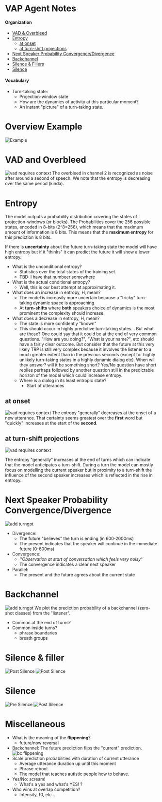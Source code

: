 # VAP Agent Notes


#### Organization

* [VAD & Overbleed](#VAD-and-Overbleed)
* [Entropy](#Entropy)
    * [at onset](#at-onset)
    * [at turn-shift projections](#at-turn-shift-projections)
* [Next Speaker Probability Convergence/Divergence](#Next-Speaker-Probability-Convergence/Divergence)
* [Backchannel](#Backchannel)
* [Silence & Fillers](#Silence-&-filler)
* [Silence](#Silence)

#### Vocabulary
* Turn-taking state:
    - Projection-window state
    - How are the dynamics of activity at this particular moment?
    - An instant "picture" of a turn-taking state.

# Overview Example
![Example](assets/session_example.png)

# VAD and Overbleed
![vad requires context](assets/note_1_vad.png)
The overbleed in channel 2 is recognized as noise after around a second of speech. We note that the entropy is decreasing over the same period (kinda).

# Entropy
The model outputs a probability distribution covering the states of
projection-windows (or blocks). The Probabilities cover the 256 possible
states, encoded in 8-bits (2^8=256), which means that the maximum amount of
information is 8 bits. This means that the **maximum entropy** for this
prediction is 8 bits.

If there is **uncertainty** about the future turn-taking state the model will have high entropy but if it "thinks" it can predict the future it will show a lower entropy.

* What is the unconditional entropy?
    - Statistics over the total states of the training set.
    - TBD: I have that numbeer somewhere
* What is the actual conditional entropy?
    - Well, this is our best attempt at approximating it.
* What does an increase in entropy, H, mean?
    - The model is increasily more uncertain because a "tricky" turn-taking dynamic space is approaching.
    - At **turn-shifts** where **both** speakers choice of dynamics is the most prominent the complexity should increase.
* What does a decrease in entropy, H, mean?
    - The state is more confidently "known"
    - This should occur in highly predictive turn-taking states... But what are those? One could say that it could be at the end of very common questions. "How are you doing?", "What is your name?", etc should have a fairly clear outcome. But consider that the future at this very likely TRP is still very complex because it involves the listener to a much greater extent than in the previous seconds (except for highly unlikely turn-taking states in a highly dynamic dialog etc). When will they answer? will it be something short? Yes/No question have short replies perhaps followed by another question still in the predictable horizon of the model which could increase entropy.
    - Where is a dialog in its least entropic state?
        - Start of utterances

## at onset
![vad requires context](assets/note_2_first_word_entropy.png)
The entropy "generally" decreases at the onset of a new utterance. That
certainty seems greatest over the **first** word but "quickly" increases at the
start of the **second**.

## at turn-shift projections
![vad requires context](assets/note_3_turn_shift_projection_entropy.png)

The entropy "generally" increases at the end of turns which can indicate that
the model anticipates a turn-shift. During a turn the model can mostly focus on
modelling the current speaker but in proximity to a turn-shift the influence of
the second speaker increases which is reflected in the rise in entropy.


# Next Speaker Probability Convergence/Divergence
![add turngpt](assets/note_6_now_future_divergence.png)
* Divergence:
    * The future "believes" the turn is ending (in 600-2000ms)
    * The present indicates that the speaker will continue in the immediate future (0-600ms)
* Convergence:
    * *''Observation at start of conversation which feels very noisy''*
    * The convergence indicates a clear next speaker
* Parallel:
    * The present and the future agrees about the current state


# Backchannel
![add turngpt](assets/note_5_bc_bumps.png)
We plot the prediction probability of a backchannel (zero-shot classes) from the "listener".

* Common at the end of turns?
* Common inside turns?
    * phrase boundaries
    * breath groups

# Silence & filler
![Post Silence](assets/post_filler_first_example.png)
![Post Silence](assets/post_no_filler_first_example.png)

# Silence
![Pre Silence](assets/note_pre_quiet.png)
![Post Silence](assets/note_post_quiet.png)


# Miscellaneous

* What is the meaning of the **flippening**?
    - future/now reversal
* Backchannel: The future prediction flips the "current" prediction.
![bc flippening](assets/bc_flippening.png)
* Scale prediction probabilities with duration of current utterance
    - Average utterance duration up until this moment
    - Phrase reboot
    - The model that teaches autistic people how to behave.
* Yes/No: scream!
    - What's a yes and what's YES! ?
* Who wins at overlap competition?
    - Intensity, f0, etc...
